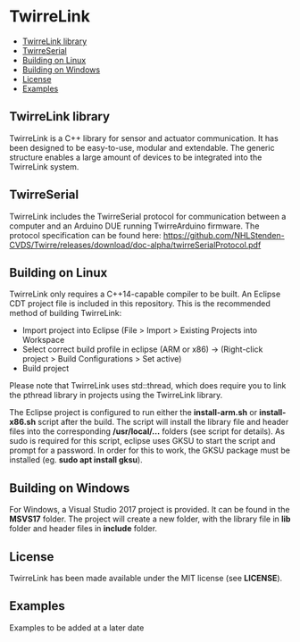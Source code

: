 # TwirreLink

* [TwirreLink library](#twirrelink-library)
* [TwirreSerial](#twirreserial)
* [Building on Linux](#building-on-linux)
* [Building on Windows](#building-on-windows)
* [License](#license)
* [Examples](#examples)


## TwirreLink library
TwirreLink is a C++ library for sensor and actuator communication. It has been designed to be easy-to-use, modular and extendable. The generic structure enables a large amount of devices to be integrated into the TwirreLink system.

## TwirreSerial
TwirreLink includes the TwirreSerial protocol for communication between a computer and an Arduino DUE running TwirreArduino firmware. The protocol specification can be found here: <https://github.com/NHLStenden-CVDS/Twirre/releases/download/doc-alpha/twirreSerialProtocol.pdf>

## Building on Linux
TwirreLink only requires a C++14-capable compiler to be built. An Eclipse CDT project file is included in this repository. This is the recommended method of building TwirreLink:

* Import project into Eclipse (File > Import > Existing Projects into Workspace
* Select correct build profile in eclipse (ARM or x86) -> (Right-click project > Build Configurations > Set active)
* Build project

Please note that TwirreLink uses std::thread, which does require you to link the pthread library in projects using the TwirreLink library.

The Eclipse project is configured to run either the **install-arm.sh** or **install-x86.sh** script after the build. The script will install the library file and header files into the corresponding **/usr/local/...** folders (see script for details). As sudo is required for this script, eclipse uses GKSU to start the script and prompt for a password. In order for this to work, the GKSU package must be installed (eg. **sudo apt install gksu**).

## Building on Windows
For Windows, a Visual Studio 2017 project is provided. It can be found in the **MSVS17** folder. The project will create a new folder, with the library file in **lib** folder and header files in **include** folder.

## License
TwirreLink has been made available under the MIT license (see **LICENSE**).

## Examples
Examples to be added at a later date
